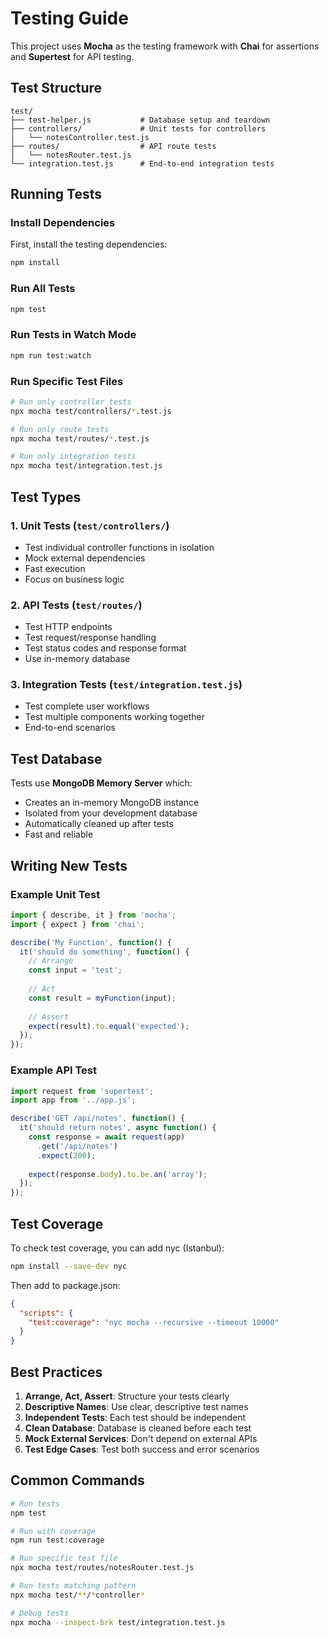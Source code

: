 # Testing Guide

This project uses **Mocha** as the testing framework with **Chai** for assertions and **Supertest** for API testing.

## Test Structure

```
test/
├── test-helper.js           # Database setup and teardown
├── controllers/             # Unit tests for controllers
│   └── notesController.test.js
├── routes/                  # API route tests
│   └── notesRouter.test.js
└── integration.test.js      # End-to-end integration tests
```

## Running Tests

### Install Dependencies
First, install the testing dependencies:
```bash
npm install
```

### Run All Tests
```bash
npm test
```

### Run Tests in Watch Mode
```bash
npm run test:watch
```

### Run Specific Test Files
```bash
# Run only controller tests
npx mocha test/controllers/*.test.js

# Run only route tests  
npx mocha test/routes/*.test.js

# Run only integration tests
npx mocha test/integration.test.js
```

## Test Types

### 1. Unit Tests (`test/controllers/`)
- Test individual controller functions in isolation
- Mock external dependencies
- Fast execution
- Focus on business logic

### 2. API Tests (`test/routes/`)
- Test HTTP endpoints
- Test request/response handling
- Test status codes and response format
- Use in-memory database

### 3. Integration Tests (`test/integration.test.js`)
- Test complete user workflows
- Test multiple components working together
- End-to-end scenarios

## Test Database

Tests use **MongoDB Memory Server** which:
- Creates an in-memory MongoDB instance
- Isolated from your development database
- Automatically cleaned up after tests
- Fast and reliable

## Writing New Tests

### Example Unit Test
```javascript
import { describe, it } from 'mocha';
import { expect } from 'chai';

describe('My Function', function() {
  it('should do something', function() {
    // Arrange
    const input = 'test';
    
    // Act
    const result = myFunction(input);
    
    // Assert
    expect(result).to.equal('expected');
  });
});
```

### Example API Test
```javascript
import request from 'supertest';
import app from '../app.js';

describe('GET /api/notes', function() {
  it('should return notes', async function() {
    const response = await request(app)
      .get('/api/notes')
      .expect(200);
      
    expect(response.body).to.be.an('array');
  });
});
```

## Test Coverage

To check test coverage, you can add nyc (Istanbul):
```bash
npm install --save-dev nyc
```

Then add to package.json:
```json
{
  "scripts": {
    "test:coverage": "nyc mocha --recursive --timeout 10000"
  }
}
```

## Best Practices

1. **Arrange, Act, Assert**: Structure your tests clearly
2. **Descriptive Names**: Use clear, descriptive test names
3. **Independent Tests**: Each test should be independent
4. **Clean Database**: Database is cleaned before each test
5. **Mock External Services**: Don't depend on external APIs
6. **Test Edge Cases**: Test both success and error scenarios

## Common Commands

```bash
# Run tests
npm test

# Run with coverage
npm run test:coverage

# Run specific test file
npx mocha test/routes/notesRouter.test.js

# Run tests matching pattern
npx mocha test/**/*controller* 

# Debug tests
npx mocha --inspect-brk test/integration.test.js
```
